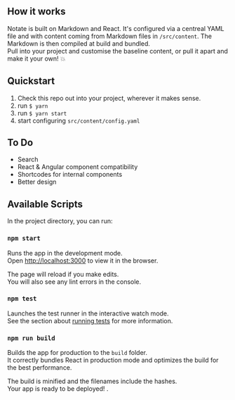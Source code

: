 ## How it works
Notate is built on Markdown and React. It's configured via a centreal YAML file and with content coming from Markdown files in `/src/content`. The Markdown is then compiled at build and bundled.  
Pull into your project and customise the baseline content, or pull it apart and make it your own! :boom:


## Quickstart
1. Check this repo out into your project, wherever it makes sense. 
2. run `$ yarn`
3. run `$ yarn start`
4. start configuring `src/content/config.yaml`

## To Do
* Search
* React & Angular component compatibility
* Shortcodes for internal components
* Better design
  

## Available Scripts

In the project directory, you can run:

### `npm start`

Runs the app in the development mode.<br>
Open [http://localhost:3000](http://localhost:3000) to view it in the browser.

The page will reload if you make edits.<br>
You will also see any lint errors in the console.

### `npm test`

Launches the test runner in the interactive watch mode.<br>
See the section about [running tests](#running-tests) for more information.

### `npm run build`

Builds the app for production to the `build` folder.<br>
It correctly bundles React in production mode and optimizes the build for the best performance.

The build is minified and the filenames include the hashes.<br>
Your app is ready to be deployed!
.
